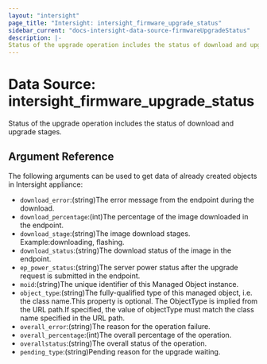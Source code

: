 ```yaml
---
layout: "intersight"
page_title: "Intersight: intersight_firmware_upgrade_status"
sidebar_current: "docs-intersight-data-source-firmwareUpgradeStatus"
description: |-
Status of the upgrade operation includes the status of download and upgrade stages.
---
```


# Data Source: intersight_firmware_upgrade_status
Status of the upgrade operation includes the status of download and upgrade stages.
## Argument Reference
The following arguments can be used to get data of already created objects in Intersight appliance:
* `download_error`:(string)The error message from the endpoint during the download.
* `download_percentage`:(int)The percentage of the image downloaded in the endpoint.
* `download_stage`:(string)The image download stages. Example:downloading, flashing.
* `download_status`:(string)The download status of the image in the endpoint.
* `ep_power_status`:(string)The server power status after the upgrade request is submitted in the endpoint.
* `moid`:(string)The unique identifier of this Managed Object instance.
* `object_type`:(string)The fully-qualified type of this managed object, i.e. the class name.This property is optional. The ObjectType is implied from the URL path.If specified, the value of objectType must match the class name specified in the URL path.
* `overall_error`:(string)The reason for the operation failure.
* `overall_percentage`:(int)The overall percentage of the operation.
* `overallstatus`:(string)The overall status of the operation.
* `pending_type`:(string)Pending reason for the upgrade waiting.
